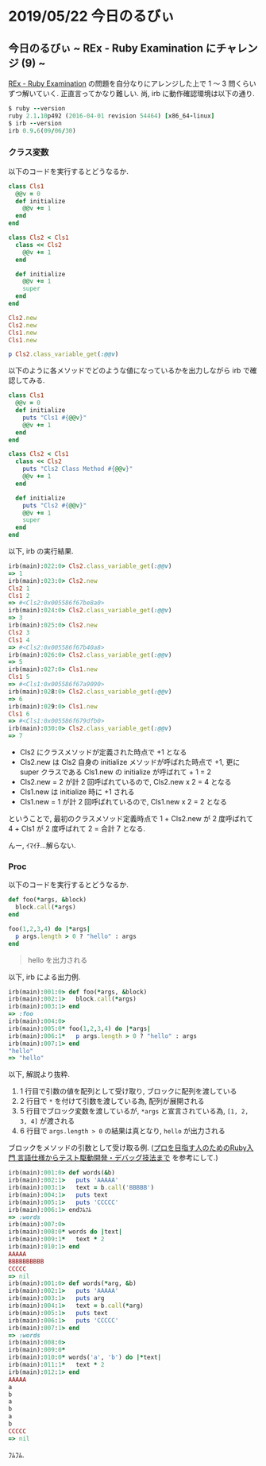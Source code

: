 # 2019/05/22 今日のるびぃ

## 今日のるびぃ ~ REx - Ruby Examination にチャレンジ (9) ~

[REx - Ruby Examination](https://rex.libertyfish.co.jp/) の問題を自分なりにアレンジした上で 1 〜 3 問くらいずつ解いていく. 正直言ってかなり難しい. 尚, irb に動作確認環境は以下の通り.

```ruby
$ ruby --version
ruby 2.1.10p492 (2016-04-01 revision 54464) [x86_64-linux]
$ irb --version
irb 0.9.6(09/06/30)
```

### クラス変数

以下のコードを実行するとどうなるか.

```ruby
class Cls1
  @@v = 0
  def initialize
    @@v += 1
  end
end

class Cls2 < Cls1
  class << Cls2
    @@v += 1
  end

  def initialize
    @@v += 1
    super
  end
end

Cls2.new
Cls2.new
Cls1.new
Cls1.new

p Cls2.class_variable_get(:@@v)
```

以下のように各メソッドでどのような値になっているかを出力しながら irb で確認してみる.

```ruby
class Cls1
  @@v = 0
  def initialize
    puts "Cls1 #{@@v}"
    @@v += 1
  end
end

class Cls2 < Cls1
  class << Cls2
    puts "Cls2 Class Method #{@@v}"
    @@v += 1
  end

  def initialize
    puts "Cls2 #{@@v}"
    @@v += 1
    super
  end
end
```

以下, irb の実行結果.

```ruby
irb(main):022:0> Cls2.class_variable_get(:@@v)
=> 1
irb(main):023:0> Cls2.new
Cls2 1
Cls1 2
=> #<Cls2:0x005586f67be8a0>
irb(main):024:0> Cls2.class_variable_get(:@@v)
=> 3
irb(main):025:0> Cls2.new
Cls2 3
Cls1 4
=> #<Cls2:0x005586f67b40a8>
irb(main):026:0> Cls2.class_variable_get(:@@v)
=> 5
irb(main):027:0> Cls1.new
Cls1 5
=> #<Cls1:0x005586f67a9090>
irb(main):028:0> Cls2.class_variable_get(:@@v)
=> 6
irb(main):029:0> Cls1.new
Cls1 6
=> #<Cls1:0x005586f679dfb0>
irb(main):030:0> Cls2.class_variable_get(:@@v)
=> 7
```

* Cls2 にクラスメソッドが定義された時点で +1 となる
* Cls2.new は Cls2 自身の initialize メソッドが呼ばれた時点で +1, 更に super クラスである Cls1.new の initialize が呼ばれて + 1 = 2
* Cls2.new = 2 が計 2 回呼ばれているので, Cls2.new x 2 = 4 となる
* Cls1.new は initialize 時に +1 される
* Cls1.new = 1 が計 2 回呼ばれているので, Cls1.new x 2 = 2 となる

ということで, 最初のクラスメソッド定義時点で 1 + Cls2.new が 2 度呼ばれて 4 + Cls1 が 2 度呼ばれて 2 = 合計 7 となる.

んー, ｲﾏｲﾁ...解らない.

### Proc

以下のコードを実行するとどうなるか.

```ruby
def foo(*args, &block)
  block.call(*args)
end

foo(1,2,3,4) do |*args|
  p args.length > 0 ? "hello" : args
end
```

> hello を出力される

以下, irb による出力例.

```ruby
irb(main):001:0> def foo(*args, &block)
irb(main):002:1>   block.call(*args)
irb(main):003:1> end
=> :foo
irb(main):004:0> 
irb(main):005:0* foo(1,2,3,4) do |*args|
irb(main):006:1*   p args.length > 0 ? "hello" : args
irb(main):007:1> end
"hello"
=> "hello"
```

以下, 解説より抜粋.

1. 1 行目で引数の値を配列として受け取り, ブロックに配列を渡している
2. 2 行目で `*` を付けて引数を渡している為, 配列が展開される
3. 5 行目でブロック変数を渡しているが, `*args` と宣言されている為, `[1, 2, 3, 4]` が渡される
4. 6 行目で `args.length > 0` の結果は真となり, `hello` が出力される

ブロックをメソッドの引数として受け取る例. ([プロを目指す人のためのRuby入門 言語仕様からテスト駆動開発・デバッグ技法まで](http://gihyo.jp/book/2017/978-4-7741-9397-7) を参考にして.)

```ruby
irb(main):001:0> def words(&b)
irb(main):002:1>   puts 'AAAAA'
irb(main):003:1>   text = b.call('BBBBB')
irb(main):004:1>   puts text
irb(main):005:1>   puts 'CCCCC'
irb(main):006:1> endﾌﾑﾌﾑ
=> :words
irb(main):007:0> 
irb(main):008:0* words do |text|
irb(main):009:1*   text * 2
irb(main):010:1> end
AAAAA
BBBBBBBBBB
CCCCC
=> nil
irb(main):001:0> def words(*arg, &b)
irb(main):002:1>   puts 'AAAAA'
irb(main):003:1>   puts arg
irb(main):004:1>   text = b.call(*arg)
irb(main):005:1>   puts text
irb(main):006:1>   puts 'CCCCC'
irb(main):007:1> end
=> :words
irb(main):008:0> 
irb(main):009:0* 
irb(main):010:0* words('a', 'b') do |*text|
irb(main):011:1*   text * 2
irb(main):012:1> end
AAAAA
a
b
a
b
a
b
CCCCC
=> nil
```

ﾌﾑﾌﾑ.
